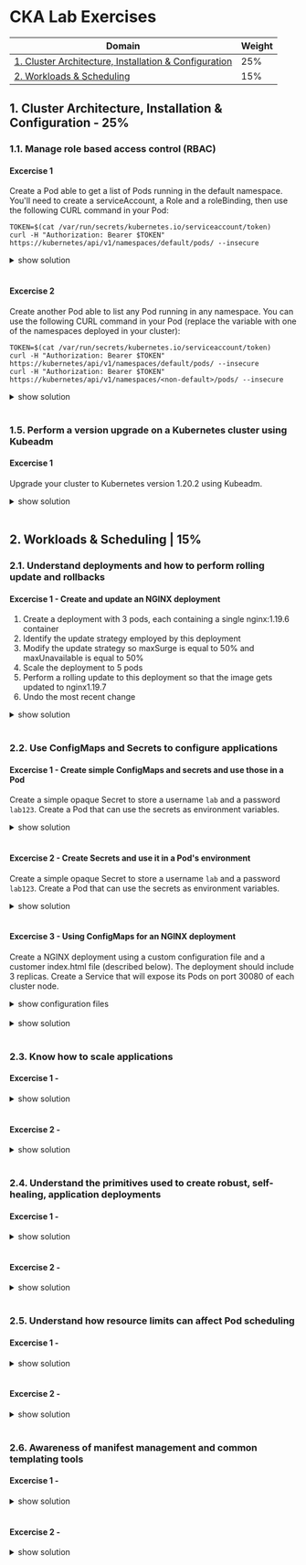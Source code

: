 # CKA Lab Exercises

Domain	| Weight
------- | -------------
[1. Cluster Architecture, Installation & Configuration](CKA-Lab-Exercises.md#1-cluster-architecture-installation--configuration-25)  |  25%  
[2. Workloads & Scheduling](CKA-Lab-Exercises.md#2-workloads--scheduling-15)  |  15%  



## 1. Cluster Architecture, Installation & Configuration - 25%  
### 1.1. Manage role based access control (RBAC)

#### Excercise 1  
Create a Pod able to get a list of Pods running in the default namespace.
You'll need to create a serviceAccount, a Role and a roleBinding, then use the following CURL command in your Pod:
```
TOKEN=$(cat /var/run/secrets/kubernetes.io/serviceaccount/token)
curl -H "Authorization: Bearer $TOKEN" https://kubernetes/api/v1/namespaces/default/pods/ --insecure
```

<details><summary>show solution</summary>
<p>

Create a serviceAccount:
```
kubectl create sa sa-demo
```
serviceAccount YAML file:
```yaml
apiVersion: v1
kind: ServiceAccount
metadata:
  name: sa-demo
  namespace: default
```
Create a Role allowing to list pods:
```
kubectl create role role-list-pods --verb=list --resource=pods
```
Role YAML file:
```yaml
apiVersion: rbac.authorization.k8s.io/v1
kind: Role
metadata:
  name: role-list-pods
  namespace: default
rules:
- apiGroups:
  - ""
  resources:
  - pods
  verbs:
  - list
```
Create a RoleBinding for the `role-list-pods` Role to the `sa-demo` serviceAccount:
```
kubectl create rolebinding rb-list-pods --serviceaccount=default:sa-demo --role=role-list-pods
```
RoleBinding YAML file:
```yaml
apiVersion: rbac.authorization.k8s.io/v1
kind: RoleBinding
metadata:
  name: rb-list-pods
  namespace: default
roleRef:
  apiGroup: rbac.authorization.k8s.io
  kind: Role
  name: role-list-pods
subjects:
- kind: ServiceAccount
  name: sa-demo
  namespace: default
```

Create a Pod using the `sa-demo` serviceAccount:
```
kubectl run -it pod-sa-demo --image=alpine --serviceaccount=sa-demo --rm
```

Pod YAML file:
```yaml
apiVersion: v1
kind: Pod
metadata:
  name: pod-sa-demo
spec:
  serviceAccountName: sa-demo   #<---
  containers:
  - name: alpine
    image: alpine
    command:
    - "/bin/sh"
    - "-c"
    - "sleep 1000"
```

Verify you can get the list of Pods running in the default namespace from the API server:

```
kubectl exec pod-sa-demo -it -- sh
apk add curl
TOKEN=$(cat /var/run/secrets/kubernetes.io/serviceaccount/token)
curl -H "Authorization: Bearer $TOKEN" https://kubernetes/api/v1/namespaces/default/pods/ --insecure
```

Pods list is shown: 
```
{
  "kind": "PodList",
  "apiVersion": "v1",
  "metadata": {
    "resourceVersion": "710310"
  },
  "items": [
    ...
    
```
If it fails, you'd get this:
```
{
  "kind": "Status",
  "apiVersion": "v1",
  "metadata": {

  },
  "status": "Failure",
  "message": "pods is forbidden: User \"system:serviceaccount:default:default\" cannot list resource \"pods\" in API group \"\" in the namespace \"default\"",
  "reason": "Forbidden",
  "details": {
    "kind": "pods"
  },
  "code": 403
}
```

</p>
</details>
<br/>

#### Excercise 2  
Create another Pod able to list any Pod running in any namespace.
You can use the following CURL command in your Pod (replace the <non-default> variable with one of the namespaces deployed in your cluster):
```
TOKEN=$(cat /var/run/secrets/kubernetes.io/serviceaccount/token)
curl -H "Authorization: Bearer $TOKEN" https://kubernetes/api/v1/namespaces/default/pods/ --insecure
curl -H "Authorization: Bearer $TOKEN" https://kubernetes/api/v1/namespaces/<non-default>/pods/ --insecure
```
<details><summary>show solution</summary>
<p>

Create a serviceAccount:
```
kubectl create sa sa-demo2
```
serviceAccount YAML file:
```yaml
apiVersion: v1
kind: ServiceAccount
metadata:
  name: sa-demo2
  namespace: default
```
Create a ClusterRole allowing to list pods:
```
kubectl create clusterrole cr-list-pods --verb=list --resource=pods
```
Role YAML file:
```yaml
apiVersion: rbac.authorization.k8s.io/v1
kind: ClusterRole
metadata:
  name: cr-list-pods
  namespace: default
rules:
- apiGroups:
  - ""
  resources:
  - pods
  verbs:
  - list
```
Create a ClusterRoleBinding for the `cr-list-pods` ClusterRole to the `sa-demo2` serviceAccount:
```
kubectl create clusterrolebinding crb-list-pods --serviceaccount=default:sa-demo2 --clusterrole=cr-list-pods
```
RoleBinding YAML file:
```yaml
apiVersion: rbac.authorization.k8s.io/v1
kind: ClusterRoleBinding
metadata:
  name: crb-list-pods
  namespace: default
roleRef:
  apiGroup: rbac.authorization.k8s.io
  kind: ClusterRole
  name: cr-list-pods
subjects:
- kind: ServiceAccount
  name: sa-demo2
  namespace: default
```

Create a Pod using the `sa-demo2` serviceAccount:
```
kubectl run -it pod-sa-demo2 --image=alpine --serviceaccount=sa-demo2 --rm
```

Pod YAML file:
```yaml
apiVersion: v1
kind: Pod
metadata:
  name: pod-sa-demo2
spec:
  serviceAccountName: sa-demo2   #<---
  containers:
  - name: alpine
    image: alpine
    command:
    - "/bin/sh"
    - "-c"
    - "sleep 1000"
```

Verify that you can get the list of Pods running in the any namespace from the API server:
```
kubectl exec pod-sa-demo2 -it -- sh
apk add curl
TOKEN=$(cat /var/run/secrets/kubernetes.io/serviceaccount/token)
curl -H "Authorization: Bearer $TOKEN" https://kubernetes/api/v1/namespaces/default/pods/ --insecure
curl -H "Authorization: Bearer $TOKEN" https://kubernetes/api/v1/namespaces/ns1/pods/ --insecure
curl -H "Authorization: Bearer $TOKEN" https://kubernetes/api/v1/namespaces/ns2/pods/ --insecure
```

Pods list is shown: 
```
{
  "kind": "PodList",
  "apiVersion": "v1",
  "metadata": {
    "resourceVersion": "710310"
  },
  "items": [
    ...
    
```
If it fails, you'd get this:
```
{
  "kind": "Status",
  "apiVersion": "v1",
  "metadata": {

  },
  "status": "Failure",
  "message": "pods is forbidden: User \"system:serviceaccount:default:default\" cannot list resource \"pods\" in API group \"\" in the namespace \"default\"",
  "reason": "Forbidden",
  "details": {
    "kind": "pods"
  },
  "code": 403
}
```

</p>
</details>

<br/>


### 1.5. Perform a version upgrade on a Kubernetes cluster using Kubeadm

#### Excercise 1  
Upgrade your cluster to Kubernetes version 1.20.2 using Kubeadm.

<details><summary>show solution</summary>
<p>

Upgrade the Control Plane:
```
kubeadm version 
sudo apt-mark unhold kubeadm 
sudo apt-get update 
sudo apt-get install -y kubeadm=1.20.2-00 
sudo apt-mark hold kubeadm
sudo kubeadm upgrade node 
kubeadm version 

kubectl drain <control-node> --ignore-daemonsets
kubectl version 
sudo apt-mark unhold kubelet kubectl 
sudo apt-get update 
sudo apt-get install -y kubelet=1.20.2-00 kubectl=1.20.2-00 
sudo apt-mark hold kubelet kubectl 
sudo systemctl daemon-reload 
sudo systemctl restart kubelet 
kubectl version

kubectl get nodes
```
Upgrade each Worker Node:
```
kubectl drain <worker-node> --ignore-daemonsets
ssh <worker-node>
sudo apt-get install -y --allow-change-held-packages kubeadm=<version>

sudo kubeadm upgrade node

sudo apt-get update && \
sudo apt-get install -y --allow-change-held-packages kubelet=<version> kubectl=<version>
sudo systemctl daemon-reload
sudo systemctl restart kubelet
exit
kubectl uncordon <control-node>
kubectl get nodes
```
</p>
</details>

<br/>

## 2. Workloads & Scheduling	| 15%  
### 2.1. Understand deployments and how to perform rolling update and rollbacks

#### Excercise 1 - Create and update an NGINX deployment

1. Create a deployment with 3 pods, each containing a single nginx:1.19.6 container
2. Identify the update strategy employed by this deployment
3. Modify the update strategy so maxSurge is equal to 50% and maxUnavailable is equal to 50%
4. Scale the deployment to 5 pods
5. Perform a rolling update to this deployment so that the image gets updated to nginx1.19.7
6. Undo the most recent change

<details><summary>show solution</summary>
<p>

1. Create a deployment with 3 pods, each containing a single nginx:1.19.6 container:

```
kubectl create deploy nginx --image=nginx:1.19.6 --replicas=3
```
Deployment YAML file:
```yaml
apiVersion: apps/v1
kind: Deployment
metadata:
  labels:
    app: nginx
  name: nginx
  namespace: default
spec:
  replicas: 3
  selector:
    matchLabels:
      app: nginx
  template:
    metadata:
      labels:
        app: nginx
    spec:
      containers:
      - name: nginx
        image: nginx:1.19.6      
```

Verify:
```
kubectl get deploy nginx -o wide
```

2. Identify the update strategy employed by this deployment:
```
kubectl describe deploy nginx | grep Strategy
```

3. Modify the update strategy so maxSurge is equal to 50% and maxUnavailable is equal to 50%

Edit the deployment API resource directly:
```
kubectl edit deploy nginx
```
Or create a patch file for the new rollingUpdate values and use `kubectl patch`:
```
vi patch.yml
```
```yaml
  spec:
    strategy:
      rollingUpdate:
        maxSurge: 50%
        maxUnavailable: 50%
```

```
kubectl patch deploy nginx --patch-file=patch.yml
```
Verify:
```
kubectl describe deploy nginx | grep Strategy
```

4. Scale the deployment to 5 pods

```
kubectl scale deploy nginx --replicas=5 --record
```
Or edit the deployment API resource directly:
```
kubectl edit deploy nginx
```

Verify:
```
kubectl get deploy nginx -o wide
```

5. Perform a rolling update to this deployment so that the image gets updated to nginx1.19.7

```
kubectl set image deploy nginx nginx=nginx:1.19.7 --record
```
Verify:
```
kubectl get deploy nginx -o wide
kubectl get po -o wide
```

6. Undo the most recent change

```
kubectl rollout history deployment nginx
kubectl rollout undo deployment nginx
```
Verify:
```
kubectl rollout history deployment nginx
kubectl get deploy nginx -o wide
```

</p>
</details>

<br/>


### 2.2. Use ConfigMaps and Secrets to configure applications

#### Excercise 1 - Create simple ConfigMaps and secrets and use those in a Pod

Create a simple opaque Secret to store a username `lab` and a password `lab123`.
Create a Pod that can use the secrets as environment variables.

<details><summary>show solution</summary>
<p>
Create the generic Secret

Imperative method:    
```
kubectl create secret generic lab --from-literal=username=lab --from-literal=password=lab123
```
</p>
</details>

<br/>

#### Excercise 2 - Create Secrets and use it in a Pod's environment
Create a simple opaque Secret to store a username `lab` and a password `lab123`.
Create a Pod that can use the secrets as environment variables.

<details><summary>show solution</summary>
<p>
Create the generic Secret

Imperative method:    
```
kubectl create secret generic lab --from-literal=username=lab --from-literal=password=lab123
```

Declarative method:  
```yaml
apiVersion: v1
kind: Secret
type: Opaque
metadata:
  name: lab
  namespace: default
data:
  username: bGFi
  password: bGFiMTIz
```
```
echo -n lab | base64
echo -n lab123 | base64
```

Create the Pod:
```yaml
apiVersion: v1
kind: Pod
metadata:
  name: lab
spec:
  containers:
  - name: busybox
    image: busybox
    command: ["/bin/sh", "-c", "env | grep lab"]
    envFrom:
      - secretRef:
          name: lab
```
Or (a bit more complicated):

```yaml
apiVersion: v1
kind: Pod
metadata:
  name: lab
spec:
  containers:
  - name: busybox
    image: busybox
    command: ["/bin/sh", "-c", "env | grep lab"]
    env:
      - name: USERNAME
        valueFrom:
          secretKeyRef:
            name: lab
            key: username
      - name: PASSWORD
        valueFrom:
          secretKeyRef:
            name: lab
            key: password
```
Verify
```
kubectl get po
kubectl logs lab
```

</p>
</details>
<br/>

#### Excercise 3 - Using ConfigMaps for an NGINX deployment
Create a NGINX deployment using a custom configuration file and a customer index.html file (described below). The deployment should include 3 replicas.
Create a Service that will expose its Pods on port 30080 of each cluster node.

<details><summary>show configuration files</summary>
<p>
index.html:

```
<html>
<link rel="preconnect" href="https://fonts.gstatic.com">
<link href="https://fonts.googleapis.com/css2?family=Ubuntu:wght@300;700&display=swap" rel="stylesheet">
<head>
  <title>CKA Website</title>
</head>
<body>
<h1 align="center" style="font-family:Ubuntu">WELCOME TO YOUR CKA WEBSITE</h1>
<p align="center">
  <img src="https://www.cncf.io/wp-content/uploads/2020/08/logo_cka_whitetext-2-500x500.png">
</p>
<br/>
</body>
</html>
```

nginx.conf:

```
user nginx;
worker_processes  1;
events {
  worker_connections  10240;
}
http {
  server {
      listen       80;
      server_name  localhost;
      location / {
        root   /config;
        index  index.html index.htm;
    }
  }
}
```
</p>
</details>
<br/>

<details><summary>show solution</summary>
<p>

Create a configMap for both the nginx.conf and index.html files

Imperative method:  
```
k create cm nginx-static --from-file=index.html --from-file=nginx.conf
```

Declarative method:  
```yaml
Name:         nginx-static
Namespace:    default
Labels:       <none>
Annotations:  <none>

Data
====
index.html:
----
<html>
<link rel="preconnect" href="https://fonts.gstatic.com">
<link href="https://fonts.googleapis.com/css2?family=Ubuntu:wght@300;700&display=swap" rel="stylesheet">
<head>
  <title>CKA Website</title>
</head>
<body>
<h1 align="center" style="font-family:Ubuntu">WELCOME TO YOUR CKA WEBSITE</h1>
<p align="center">
  <img src="https://www.cncf.io/wp-content/uploads/2020/08/logo_cka_whitetext-2-500x500.png">
</p>
<br/>
</body>
</html>

nginx.conf:
----
user nginx;
worker_processes  1;
events {
  worker_connections  10240;
}
http {
  server {
      listen       80;
      server_name  localhost;
      location / {
        root   /config;
        index  index.html index.htm;
    }
  }
}
```
Verify
```
kubectl get cm nginx-static
kubectl describe cm nginx-static
```

Create the NGINX deployment using the configMap data:
```yaml
apiVersion: apps/v1
kind: Deployment
metadata:
  name: nginx-static
spec:
  replicas: 3
  selector:
    matchLabels:
      app: nginx-static
  template:
    metadata:
      labels:
        app: nginx-static
    spec:
      containers:
        - name: nginx
          image: nginx
          volumeMounts:
            - name: config
              mountPath: /etc/nginx/nginx.conf
              subPath: nginx.conf
              readOnly: true
            - name: index
              mountPath: /config/index.html
              subPath: index.html
              readOnly: true
      volumes:
        - name: config
          configMap:
            name: nginx-static
            items:
              - key: nginx.conf
                path: nginx.conf
        - name: index
          configMap:
            name: nginx-static
            items:
              - key: index.html
                path: index.html
```
Verify
```
kubectl get deploy nginx-static
kubectl get po -l app=nginx-static
```

Create a Service 

Imperative method:    
```
kubectl create service nodeport nginx-static --tcp=80:80 --node-port=30080
```

Declarative method:    
```yaml
apiVersion: v1
kind: Service
metadata:
  labels:
    app: nginx-static
  name: nginx-static
  namespace: default
spec:
  type: NodePort
  selector:
    app: nginx-static
  ports:
  - name: http
    protocol: TCP
    port: 80
    targetPort: 80
    nodePort: 30088
```
Verify  
```
kubectl get svc nginx-static -o wide
kubectl get ep nginx-static
kubectl run curl --image=nginx -i --rm -- curl <any-node-ip>:30080
```

</p>
</details>
<br/>



### 2.3. Know how to scale applications

#### Excercise 1 - 
<details><summary>show solution</summary>
<p>

```

```
</p>
</details>
<br/>

#### Excercise 2 - 
<details><summary>show solution</summary>
<p>

```

```
</p>
</details>
<br/>


### 2.4. Understand the primitives used to create robust, self-healing, application deployments	

#### Excercise 1 - 
<details><summary>show solution</summary>
<p>

```

```
</p>
</details>
<br/>

#### Excercise 2 - 
<details><summary>show solution</summary>
<p>

```

```
</p>
</details>
<br/>

### 2.5. Understand how resource limits can affect Pod scheduling	

#### Excercise 1 - 
<details><summary>show solution</summary>
<p>

```

```
</p>
</details>
<br/>

#### Excercise 2 - 
<details><summary>show solution</summary>
<p>

```

```
</p>
</details>
<br/>

###  2.6. Awareness of manifest management and common templating tools

#### Excercise 1 - 
<details><summary>show solution</summary>
<p>

```

```
</p>
</details>
<br/>

#### Excercise 2 - 
<details><summary>show solution</summary>
<p>

```

```
</p>
</details>
<br/>
